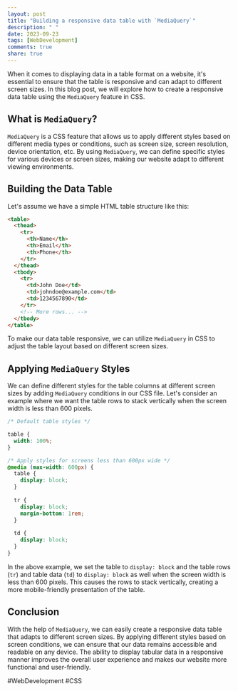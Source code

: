 ```yaml
---
layout: post
title: "Building a responsive data table with `MediaQuery`"
description: " "
date: 2023-09-23
tags: [WebDevelopment]
comments: true
share: true
---
```


When it comes to displaying data in a table format on a website, it's essential to ensure that the table is responsive and can adapt to different screen sizes. In this blog post, we will explore how to create a responsive data table using the `MediaQuery` feature in CSS.

## What is `MediaQuery`?

`MediaQuery` is a CSS feature that allows us to apply different styles based on different media types or conditions, such as screen size, screen resolution, device orientation, etc. By using `MediaQuery`, we can define specific styles for various devices or screen sizes, making our website adapt to different viewing environments.

## Building the Data Table

Let's assume we have a simple HTML table structure like this:

```html
<table>
  <thead>
    <tr>
      <th>Name</th>
      <th>Email</th>
      <th>Phone</th>
    </tr>
  </thead>
  <tbody>
    <tr>
      <td>John Doe</td>
      <td>johndoe@example.com</td>
      <td>1234567890</td>
    </tr>
    <!-- More rows... -->
  </tbody>
</table>
```

To make our data table responsive, we can utilize `MediaQuery` in CSS to adjust the table layout based on different screen sizes.

## Applying `MediaQuery` Styles

We can define different styles for the table columns at different screen sizes by adding `MediaQuery` conditions in our CSS file. Let's consider an example where we want the table rows to stack vertically when the screen width is less than 600 pixels.

```css
/* Default table styles */

table {
  width: 100%;
}

/* Apply styles for screens less than 600px wide */
@media (max-width: 600px) {
  table {
    display: block;
  }
  
  tr {
    display: block;
    margin-bottom: 1rem;
  }
  
  td {
    display: block;
  }
}
```

In the above example, we set the table to `display: block` and the table rows (`tr`) and table data (`td`) to `display: block` as well when the screen width is less than 600 pixels. This causes the rows to stack vertically, creating a more mobile-friendly presentation of the table.

## Conclusion

With the help of `MediaQuery`, we can easily create a responsive data table that adapts to different screen sizes. By applying different styles based on screen conditions, we can ensure that our data remains accessible and readable on any device. The ability to display tabular data in a responsive manner improves the overall user experience and makes our website more functional and user-friendly.

#WebDevelopment #CSS